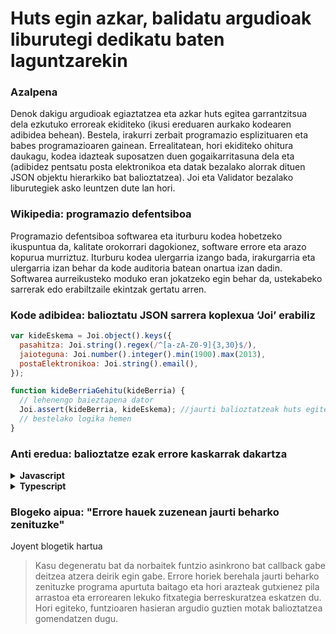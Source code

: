# Huts egin azkar, balidatu argudioak liburutegi dedikatu baten laguntzarekin

### Azalpena

Denok dakigu argudioak egiaztatzea eta azkar huts egitea garrantzitsua dela ezkutuko erroreak ekiditeko (ikusi ereduaren aurkako kodearen adibidea behean). Bestela, irakurri zerbait programazio esplizituaren eta babes programazioaren gainean. Errealitatean, hori ekiditeko ohitura daukagu, kodea idazteak suposatzen duen gogaikarritasuna dela eta (adibidez pentsatu posta elektronikoa eta datak bezalako alorrak dituen JSON objektu hierarkiko bat balioztatzea). Joi eta Validator bezalako liburutegiek asko leuntzen dute lan hori.

### Wikipedia: programazio defentsiboa

Programazio defentsiboa softwarea eta iturburu kodea hobetzeko ikuspuntua da, kalitate orokorrari dagokionez, software errore eta arazo kopurua murriztuz. Iturburu kodea ulergarria izango bada, irakurgarria eta ulergarria izan behar da kode auditoria batean onartua izan dadin. Softwarea aurreikusteko moduko eran jokatzeko egin behar da, ustekabeko sarrerak edo erabiltzaile ekintzak gertatu arren.

### Kode adibidea: balioztatu JSON sarrera koplexua ‘Joi’ erabiliz

```javascript
var kideEskema = Joi.object().keys({
  pasahitza: Joi.string().regex(/^[a-zA-Z0-9]{3,30}$/),
  jaioteguna: Joi.number().integer().min(1900).max(2013),
  postaElektronikoa: Joi.string().email(),
});

function kideBerriaGehitu(kideBerria) {
  // lehenengo baieztapena dator
  Joi.assert(kideBerria, kideEskema); //jaurti balioztatzeak huts egiten badu
  // bestelako logika hemen
}
```

### Anti eredua: balioztatze ezak errore kaskarrak dakartza

<details>
<summary><strong>Javascript</strong></summary>

```javascript
// deskontua positiboa bada, bidali erabiltzailea bere deskontu tiketak inprimatzera
function bidaliDeskontuTiketakInprimatzera(httpResponse, kidea, deskontua) {
  if (deskontua != 0) {
    httpResponse.redirect(`/deskontuInpresioBistaratzea/${kidea.id}`);
  }
}

bidaliDeskontuTiketakInprimatzera(httpResponse, kiderenBat);
// deskontu parametroa pasatzea ahaztuta, orduan zergatik bidali da erabiltzailea deskontu pantailara?
```

</details>

<details>
<summary><strong>Typescript</strong></summary>

```typescript
// deskontua positiboa bada bidali erabiltzailea bere deskontu tiketak inprimatzera
function bidaliDeskontuTiketakInprimatzera(
  httpResponse: Response,
  kidea: Member,
  deskontua: number
) {
  if (deskontua != 0) {
    httpResponse.redirect(`/deskontuInpresioBistaratzea/${kidea.id}`);
  }
}

bidaliDeskontuTiketakInprimatzera(httpResponse, kiderenBat, -12);
// deskontu parametro negatiboa pasatu dugu, We passed a negative parameter discount, orduan zergatik bidali da erabiltzailea deskontu pantailara?
```

</details>

### Blogeko aipua: "Errore hauek zuzenean jaurti beharko zenituzke"

Joyent blogetik hartua

> Kasu degeneratu bat da norbaitek funtzio asinkrono bat callback gabe deitzea atzera deirik egin gabe. Errore horiek berehala jaurti beharko zenituzke programa apurtuta baitago eta hori arazteak gutxienez pila arrastoa eta errorearen lekuko fitxategia berreskuratzea eskatzen du. Hori egiteko, funtzioaren hasieran argudio guztien motak balioztatzea gomendatzen dugu.
